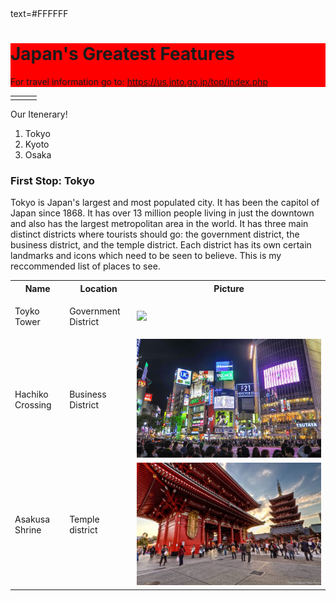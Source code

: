 <!DOCTYPE HTML PUBLIC "-//W3C//DTD HTML 4.01//EN" "http://www.w3.org/TR/html4/strict.dtd">
<html>
<head>
<meta http-equiv="Content-Type" content="text/html; charset=utf-8">
<title> Journey to Japan </title>
<style type="text/css">
</style>
</head>
<body>
    text=#FFFFFF
  <div STYLE= "Background-color:#FF0000">
    <H1> Japan's Greatest Features </H1>
   <P> For travel information go to: <A href= "https://us.jnto.go.jp/top/index.php"> https://us.jnto.go.jp/top/index.php</A> </P>
  </div>
<Table>
  <TR> 
      <TD> </TD>
      <TD> </TD>
      <TD> </TD>
      </Table>
    <P> Our Itenerary! 
    <OL> 
        <LI>Tokyo</LI>
        <LI>Kyoto</LI>
        <LI>Osaka</LI>
    </OL>
    </P>
    <H3> <P> First Stop: Tokyo </P> </H3>
    <P> Tokyo is Japan's largest and most populated city. It has been the capitol of Japan since 1868. It has over 13 million people living in just the downtown and also has the largest metropolitan area in the world. It has three main distinct districts where tourists should go: the government district, the business district, and the temple district. Each district has its own certain landmarks and icons which need to be seen to believe. This is my reccommended list of places to see.  </P>
  <Table>
        <TR> 
            <TH> Name </TH>
            <TH> Location </TH>
            <TH> Picture </TH> 
                </TR>
        <TR>
            <TD> <P> Toyko Tower </P> </TD>
            <TD> <P> Government District </P> </TD>
            <TD> <IMG SRC= "TOKYO TOWER.JPG"> </TD>
                </TR>
            <TR>
                <TD> <P> Hachiko Crossing </P>
                <TD> <P> Business District </p> </TD>
                    <TD> <IMG src= "Shibuya Crossing.jpg"> </TD> 
                        </TR>
                    <TR>
                        <TD> <P> Asakusa Shrine </P> </TD>
                        <TD> <P> Temple district </P> </TD>
                        <TD> <IMG src= "Asakusa.jpg"> </TD>
                         
                 
         
             
</body>
</html> 
